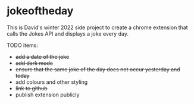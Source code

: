 # jokeoftheday

This is David's winter 2022 side project to create a chrome extension that calls the Jokes API and displays a joke every day.

TODO items: 
- ~~add a date of the joke~~
- ~~add dark mode~~
- ~~ensure that the same joke of the day does not occur yesterday and today~~
- add colours and other styling
- ~~link to github~~
- publish extension publicly
